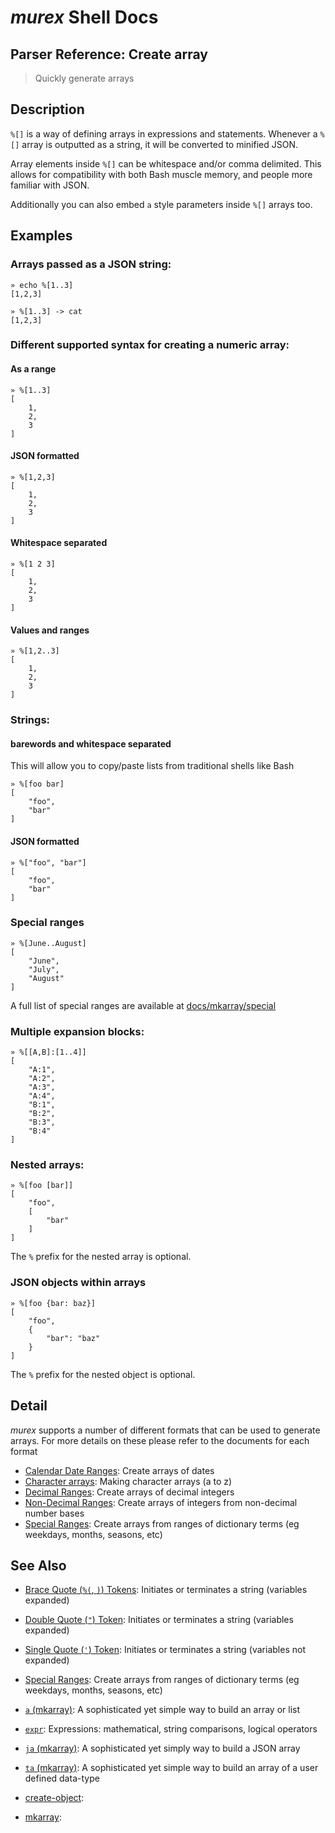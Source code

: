 # _murex_ Shell Docs

## Parser Reference: Create array

> Quickly generate arrays

## Description

`%[]` is a way of defining arrays in expressions and statements. Whenever a
`%[]` array is outputted as a string, it will be converted to minified JSON.

Array elements inside `%[]` can be whitespace and/or comma delimited. This
allows for compatibility with both Bash muscle memory, and people more
familiar with JSON.

Additionally you can also embed `a` style parameters inside `%[]` arrays too.

## Examples

### Arrays passed as a JSON string:

    » echo %[1..3]
    [1,2,3]
    
    » %[1..3] -> cat
    [1,2,3]
    
### Different supported syntax for creating a numeric array:

#### As a range

    » %[1..3]
    [
        1,
        2,
        3
    ]
    
#### JSON formatted

    » %[1,2,3]
    [
        1,
        2,
        3
    ]
    
#### Whitespace separated

    » %[1 2 3]
    [
        1,
        2,
        3
    ]
    
#### Values and ranges

    » %[1,2..3]
    [
        1,
        2,
        3
    ]
    
### Strings:

#### barewords and whitespace separated

This will allow you to copy/paste lists from traditional shells like Bash

    » %[foo bar]
    [
        "foo",
        "bar"
    ]
    
#### JSON formatted

    » %["foo", "bar"]
    [
        "foo",
        "bar"
    ]
    
### Special ranges

    » %[June..August]
    [
        "June",
        "July",
        "August"
    ]
    
A full list of special ranges are available at [docs/mkarray/special](../mkarray/special.md)

### Multiple expansion blocks:

    » %[[A,B]:[1..4]]
    [
        "A:1",
        "A:2",
        "A:3",
        "A:4",
        "B:1",
        "B:2",
        "B:3",
        "B:4"
    ]
    
### Nested arrays:

    » %[foo [bar]]
    [
        "foo",
        [
            "bar"
        ]
    ]
    
The `%` prefix for the nested array is optional.

### JSON objects within arrays

    » %[foo {bar: baz}]
    [
        "foo",
        {
            "bar": "baz"
        }
    ]
    
The `%` prefix for the nested object is optional.

## Detail

_murex_ supports a number of different formats that can be used to generate
arrays. For more details on these please refer to the documents for each format

* [Calendar Date Ranges](../mkarray/date.md):
  Create arrays of dates
* [Character arrays](../mkarray/character.md):
  Making character arrays (a to z)
* [Decimal Ranges](../mkarray/decimal.md):
  Create arrays of decimal integers
* [Non-Decimal Ranges](../mkarray/non-decimal.md):
  Create arrays of integers from non-decimal number bases
* [Special Ranges](../mkarray/special.md):
  Create arrays from ranges of dictionary terms (eg weekdays, months, seasons, etc)

## See Also

* [Brace Quote (`%(`, `)`) Tokens](../parser/brace-quote.md):
  Initiates or terminates a string (variables expanded)
* [Double Quote (`"`) Token](../parser/double-quote.md):
  Initiates or terminates a string (variables expanded)
* [Single Quote (`'`) Token](../parser/single-quote.md):
  Initiates or terminates a string (variables not expanded)
* [Special Ranges](../mkarray/special.md):
  Create arrays from ranges of dictionary terms (eg weekdays, months, seasons, etc)
* [`a` (mkarray)](../commands/a.md):
  A sophisticated yet simple way to build an array or list
* [`expr`](../commands/expr.md):
  Expressions: mathematical, string comparisons, logical operators
* [`ja` (mkarray)](../commands/ja.md):
  A sophisticated yet simply way to build a JSON array
* [`ta` (mkarray)](../commands/ta.md):
  A sophisticated yet simple way to build an array of a user defined data-type
* [create-object](../parser/create-object.md):
  
* [mkarray](../commands/mkarray.md):
  